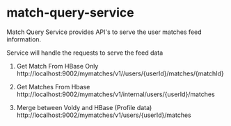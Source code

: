 match-query-service
=================

Match Query Service provides API's to serve the user matches feed information.

Service will handle the requests to serve the feed data

1. Get Match From HBase Only
   http://localhost:9002/mymatches/v1//users/{userId}/matches/{matchId}
   
2. Get Matches From Hbase
   http://localhost:9002/mymatches/v1/internal/users/{userId}/matches
 
3. Merge between Voldy and HBase (Profile data)
   http://localhost:9002/mymatches/v1/users/{userId}/matches